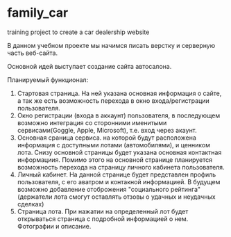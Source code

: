 # family_car
training project to create a car dealership website

В данном учебном проекте мы начимся писать верстку и серверную часть веб-сайта.

Основной идей выступает создание сайта автосалона. 

Планируемый функционал:
  1. Стартовая страница. На ней указана основная информация о сайте, а так же есть возможность перехода в окно входа/регистрации пользователя.
  2. Окно регистрации (входа в аккаунт) пользователя, в последующем возможно интеграция со сторонними именитыми сервисами(Goggle, Apple, Microsoft), т.е. вход через акаунт.
  3. Основная сраница сервиса. на которой будут расположена информация с доступными лотами (автомобилями), и ценником лота. Снизу основной страницы будет указана основная контактная информациия. Помимо этого на основной странице планируется возможность перехода на страницу личного кабинета пользователя.
  4. Личный кабинет. На данной странице будет представлен профиль пользователя, с его аватром и контакной информацией. В будущем возможно добавление отоброжения "социального рейтинга" (держатели лота смогут оставлять отзовы о удачных и неудачных сделках)
  5. Страница лота. При нажатии на определенный лот будет открываться страница с подробной информацией о нем. Фотографии и описание.
